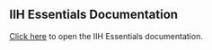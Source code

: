 ## IIH Essentials Documentation
[Click here](./iih-essentials) to open the IIH Essentials documentation.
